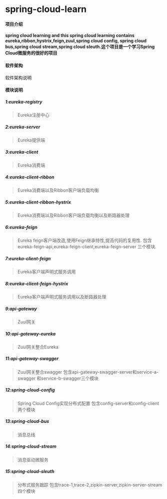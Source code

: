 # spring-cloud-learn

#### 项目介绍
**spring cloud learning and this spring cloud learning contains eureka,ribbon,hystrix,feign,zuul,spring cloud config,
spring cloud bus,spring cloud stream,spring cloud sleuth.这个项目是一个学习Spring Cloud微服务的很好的项目**

#### 软件架构
软件架构说明



#### 模块说明

##### 1:eureka-registry
>Eureka注册中心

##### 2:eureka-server
>Eureka提供端

##### 3:eureka-client
>Eureka消费端

##### 4:eureka-client-ribbon
>Eureka消费端以及Ribbon客户端负载均衡

##### 5:eureka-client-ribbon-hystrix
>Eureka消费端以及Ribbon客户端负载均衡以及断路器处理


##### 6:eureka-feign
>Eureka feign客户端改造,使用Feign继承特性,提高代码的复用性.
>包含eureka-feign-api,eureka-feign-client,eureka-feign-server
>三个模块.

##### 7:eureka-client-feign
>Eureka客户端声明式服务调用

##### 8:eureka-client-feign-hystrix
>Eureka客户端声明式服务调用以及断路器处理

##### 9:api-gateway
>Zuul网关

##### 10:api-gateway-eureka
>Zuul网关整合Eureka

##### 11:api-gateway-swagger
>Zuul网关整合swagger
>包含api-gateway-swagger-server和service-a-swagger
>和service-b-swagger三个模块

##### 12:spring-cloud-config
>Spring Cloud Config实现分布式配置
>包含config-server和config-client两个模块

##### 13:spring-cloud-bus
>消息总线

##### 14:spring-cloud-stream
>消息驱动微服务

##### 15:spring-cloud-sleuth
>分布式服务跟踪
>包含trace-1,trace-2,zipkin-server,zipkin-server-stream
>四个模块




